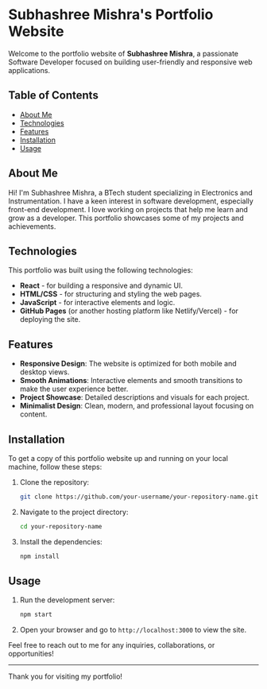 # Subhashree Mishra's Portfolio Website

Welcome to the portfolio website of **Subhashree Mishra**, a passionate Software Developer focused on building user-friendly and responsive web applications.

## Table of Contents

- [About Me](#about-me)
- [Technologies](#technologies)
- [Features](#features)
- [Installation](#installation)
- [Usage](#usage)


## About Me

Hi! I'm Subhashree Mishra, a BTech student specializing in Electronics and Instrumentation. I have a keen interest in software development, especially front-end development. I love working on projects that help me learn and grow as a developer. This portfolio showcases some of my projects and achievements.

## Technologies

This portfolio was built using the following technologies:

- **React** - for building a responsive and dynamic UI.
- **HTML/CSS** - for structuring and styling the web pages.
- **JavaScript** - for interactive elements and logic.
- **GitHub Pages** (or another hosting platform like Netlify/Vercel) - for deploying the site.

## Features

- **Responsive Design**: The website is optimized for both mobile and desktop views.
- **Smooth Animations**: Interactive elements and smooth transitions to make the user experience better.
- **Project Showcase**: Detailed descriptions and visuals for each project.
- **Minimalist Design**: Clean, modern, and professional layout focusing on content.

## Installation

To get a copy of this portfolio website up and running on your local machine, follow these steps:

1. Clone the repository:
    ```bash
    git clone https://github.com/your-username/your-repository-name.git
    ```

2. Navigate to the project directory:
    ```bash
    cd your-repository-name
    ```

3. Install the dependencies:
    ```bash
    npm install
    ```

## Usage

1. Run the development server:
    ```bash
    npm start
    ```

2. Open your browser and go to `http://localhost:3000` to view the site.



Feel free to reach out to me for any inquiries, collaborations, or opportunities!

---

Thank you for visiting my portfolio!

